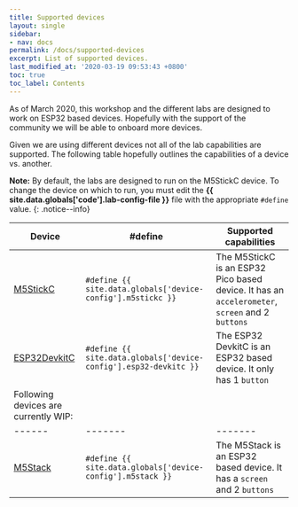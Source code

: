 ```yaml
---
title: Supported devices
layout: single
sidebar:
- nav: docs
permalink: /docs/supported-devices
excerpt: List of supported devices.
last_modified_at: '2020-03-19 09:53:43 +0800'
toc: true
toc_label: Contents
---
```


As of March 2020, this workshop and the different labs are designed to work on ESP32 based devices. Hopefully with the support of the community we will be able to onboard more devices.

Given we are using different devices not all of the lab capabilities are supported. The following table hopefully outlines the capabilities of a device vs. another.

**Note:** By default, the labs are designed to run on the M5StickC device. To change the device on which to run, you must edit the **{{ site.data.globals['code'].lab-config-file }}** file with the appropriate `#define` value.
{: .notice--info}


| Device | #define | Supported capabilities |
| ------        | ------- |  ------- |
| [M5StickC](https://m5stack.com/collections/m5-core/products/stick-c?variant=17203451265114) | `#define {{ site.data.globals['device-config'].m5stickc }}` | The M5StickC is an ESP32 Pico based device. It has an `accelerometer`, `screen` and 2 `buttons` |
| [ESP32DevkitC](https://www.espressif.com/en/products/hardware/esp32-devkitc/overview) | `#define {{ site.data.globals['device-config'].esp32-devkitc }}` | The ESP32 DevkitC is an ESP32 based device. It only has 1 `button` |
| Following devices are currently WIP: |
| ------        | ------- |  ------- |
| [M5Stack](https://m5stack.com/collections/m5-core/products/basic-core-iot-development-kit?variant=16804801937498) | `#define {{ site.data.globals['device-config'].m5stack }}` | The M5Stack is an ESP32 based device. It has a `screen` and 2 `buttons` |




